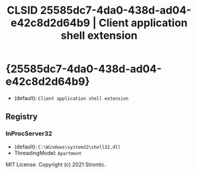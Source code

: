 ﻿---
title: "CLSID 25585dc7-4da0-438d-ad04-e42c8d2d64b9 | Client application shell extension"
excerpt: What is COM-Object CLSID 25585dc7-4da0-438d-ad04-e42c8d2d64b9?
---

# {25585dc7-4da0-438d-ad04-e42c8d2d64b9}

* (default): `Client application shell extension`

## Registry


### InProcServer32

* (default): `C:\Windows\system32\shell32.dll`
* ThreadingModel: `Apartment`

MIT License. Copyright (c) 2021 Strontic.


